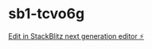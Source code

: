 # sb1-tcvo6g

[Edit in StackBlitz next generation editor ⚡️](https://stackblitz.com/~/github.com/leorobins/sb1-tcvo6g)